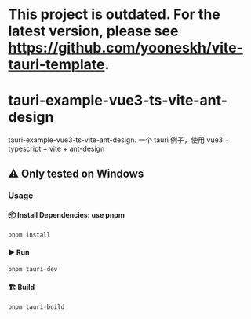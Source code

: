 # This project is outdated. For the latest version, please see https://github.com/yooneskh/vite-tauri-template.


# tauri-example-vue3-ts-vite-ant-design

tauri-example-vue3-ts-vite-ant-design. 一个 tauri 例子，使用 vue3 + typescript + vite + ant-design

## ⚠️ Only tested on Windows

### Usage

#### 📦 Install Dependencies: use pnpm

```bash
pnpm install
```

#### ▶️ Run

```bash
pnpm tauri-dev
```

#### 🏗️ Build

```bash
pnpm tauri-build
```
